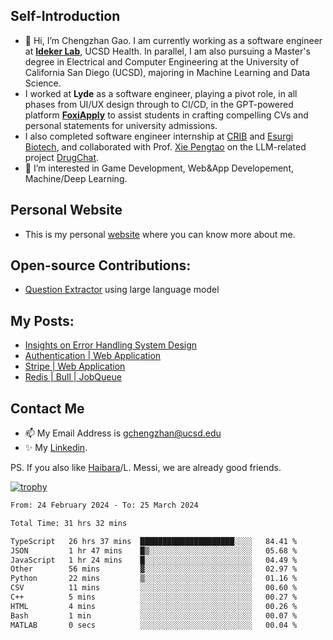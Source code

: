 ## Self-Introduction
- 👋 Hi, I’m Chengzhan Gao. I am currently working as a software engineer at **[Ideker Lab](https://idekerlab.ucsd.edu/)**, UCSD Health. In parallel, I am also pursuing a Master's degree in Electrical and Computer Engineering at the University of California San Diego (UCSD), majoring in Machine Learning and Data Science.
- I worked at **Lyde** as a software engineer, playing a pivot role, in all phases from UI/UX design through to CI/CD, in the GPT-powered platform **[FoxiApply](https://lyde.io)** to assist students in crafting compelling CVs and personal statements for university admissions.
- I also completed software engineer internship at [CRIB](https://apps.apple.com/us/app/crib-for-roommates/id6468918103?platform=iphone) and [Esurgi Biotech](https://myesurgi.com/), and collaborated with Prof. [Xie Pengtao](https://pengtaoxie.github.io/) on the LLM-related project [DrugChat](https://github.com/UCSD-AI4H/drugchat).
- 👀 I’m interested in Game Development, Web&App Developement, Machine/Deep Learning.

## Personal Website
-  This is my personal [website](https://gaochengzhan.netlify.app/) where you can know more about me.

## Open-source Contributions:
- [Question Extractor](https://github.com/nestordemeure/question_extractor) using large language model

## My Posts:
- [Insights on Error Handling System Design](https://gaochengzhan.netlify.app/post/error-handling/)
- [Authentication | Web Application](https://gaochengzhan.netlify.app/post/authentication/)
- [Stripe | Web Application](https://gaochengzhan.netlify.app/post/stripe/)
- [Redis | Bull | JobQueue](https://gaochengzhan.netlify.app/post/job-queue/)

## Contact Me
- 📫 My Email Address is gchengzhan@ucsd.edu
- ✨ My [Linkedin](https://www.linkedin.com/in/chengzhan-christoffel-gao/).

PS. If you also like [Haibara](https://www.detectiveconanworld.com/wiki/Ai_Haibara)/L. Messi, we are already good friends.

[![trophy](https://github-profile-trophy.vercel.app/?username=gaochengzhan&theme=flat&row=1&margin-w=12)](https://github.com/ryo-ma/github-profile-trophy)

<!--START_SECTION:waka-->

```txt
From: 24 February 2024 - To: 25 March 2024

Total Time: 31 hrs 32 mins

TypeScript   26 hrs 37 mins  █████████████████████░░░░   84.41 %
JSON         1 hr 47 mins    █▒░░░░░░░░░░░░░░░░░░░░░░░   05.68 %
JavaScript   1 hr 24 mins    █░░░░░░░░░░░░░░░░░░░░░░░░   04.49 %
Other        56 mins         ▓░░░░░░░░░░░░░░░░░░░░░░░░   02.97 %
Python       22 mins         ▒░░░░░░░░░░░░░░░░░░░░░░░░   01.16 %
CSV          11 mins         ░░░░░░░░░░░░░░░░░░░░░░░░░   00.60 %
C++          5 mins          ░░░░░░░░░░░░░░░░░░░░░░░░░   00.27 %
HTML         4 mins          ░░░░░░░░░░░░░░░░░░░░░░░░░   00.26 %
Bash         1 min           ░░░░░░░░░░░░░░░░░░░░░░░░░   00.07 %
MATLAB       0 secs          ░░░░░░░░░░░░░░░░░░░░░░░░░   00.04 %
```

<!--END_SECTION:waka-->

<!---
gaochengzhan/gaochengzhan is a ✨ special ✨ repository because its `README.md` (this file) appears on your GitHub profile.
You can click the Preview link to take a look at your changes.
--->
